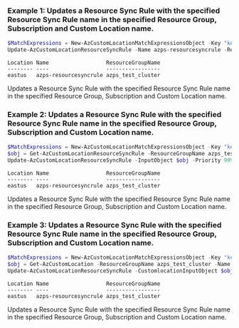### Example 1: Updates a Resource Sync Rule with the specified Resource Sync Rule name in the specified Resource Group, Subscription and Custom Location name.
```powershell
$MatchExpressions = New-AzCustomLocationMatchExpressionsObject -Key "key4" -Operator "In" -Value "value4"
Update-AzCustomLocationResourceSyncRule -Name azps-resourcesyncrule -ResourceGroupName azps_test_cluster -CustomLocationName azps-customlocation -Priority 999 -SelectorMatchExpression $MatchExpressions -SelectorMatchLabel @{"Key1"="Value1"} -TargetResourceGroup "/subscriptions/{subId}/resourceGroups/azps_test_cluster" -Tag @{"abc"="123"}
```

```output
Location Name                  ResourceGroupName
-------- ----                  -----------------
eastus   azps-resourcesyncrule azps_test_cluster
```

Updates a Resource Sync Rule with the specified Resource Sync Rule name in the specified Resource Group, Subscription and Custom Location name.

### Example 2: Updates a Resource Sync Rule with the specified Resource Sync Rule name in the specified Resource Group, Subscription and Custom Location name.
```powershell
$MatchExpressions = New-AzCustomLocationMatchExpressionsObject -Key "key4" -Operator "In" -Value "value4"
$obj = Get-AzCustomLocationResourceSyncRule -ResourceGroupName azps_test_cluster -CustomLocationName azps-customlocation -Name azps-resourcesyncrule
Update-AzCustomLocationResourceSyncRule -InputObject $obj -Priority 999 -SelectorMatchExpression $MatchExpressions -SelectorMatchLabel @{"Key1"="Value1"} -TargetResourceGroup "/subscriptions/{subId}/resourceGroups/azps_test_cluster" -Tag @{"abc"="123"}
```

```output
Location Name                  ResourceGroupName
-------- ----                  -----------------
eastus   azps-resourcesyncrule azps_test_cluster
```

Updates a Resource Sync Rule with the specified Resource Sync Rule name in the specified Resource Group, Subscription and Custom Location name.

### Example 3: Updates a Resource Sync Rule with the specified Resource Sync Rule name in the specified Resource Group, Subscription and Custom Location name.
```powershell
$MatchExpressions = New-AzCustomLocationMatchExpressionsObject -Key "key4" -Operator "In" -Value "value4"
$obj = Get-AzCustomLocation -ResourceGroupName azps_test_cluster -Name azps-customlocation
Update-AzCustomLocationResourceSyncRule -CustomlocationInputObject $obj -Name azps-resourcesyncrule -Priority 999 -SelectorMatchExpression $MatchExpressions -SelectorMatchLabel @{"Key1"="Value1"} -TargetResourceGroup "/subscriptions/{subId}/resourceGroups/azps_test_cluster" -Tag @{"abc"="123"}
```

```output
Location Name                  ResourceGroupName
-------- ----                  -----------------
eastus   azps-resourcesyncrule azps_test_cluster
```

Updates a Resource Sync Rule with the specified Resource Sync Rule name in the specified Resource Group, Subscription and Custom Location name.